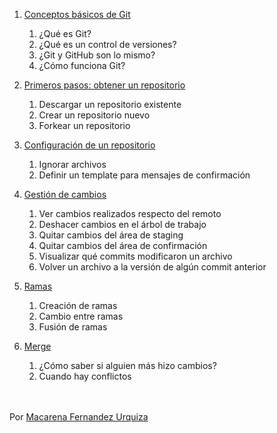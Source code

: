 1. [Conceptos básicos de Git](./basic-concepts.md)
   1. ¿Qué es Git?
   2. ¿Qué es un control de versiones?
   3. ¿Git y GitHub son lo mismo?
   4. ¿Cómo funciona Git?
  
2. [Primeros pasos: obtener un repositorio](./first-steps.md)
   1. Descargar un repositorio existente
   2. Crear un repositorio nuevo
   3. Forkear un repositorio

3. [Configuración de un repositorio](./config.md)
   1. Ignorar archivos
   2. Definir un template para mensajes de confirmación

4. [Gestión de cambios](./changes.md)
   1. Ver cambios realizados respecto del remoto
   2. Deshacer cambios en el árbol de trabajo
   3. Quitar cambios del área de staging
   4. Quitar cambios del área de confirmación
   5. Visualizar qué commits modificaron un archivo
   6. Volver un archivo a la versión de algún commit anterior

5. [Ramas](./branches.md)
   1. Creación de ramas
   2. Cambio entre ramas
   3. Fusión de ramas

6. [Merge](./merge.md)
   1. ¿Cómo saber si alguien más hizo cambios?
   2. Cuando hay conflictos
<br/><br/><br/>

Por [Macarena Fernandez Urquiza](https://www.linkedin.com/in/m-fernandez-urquiza/)